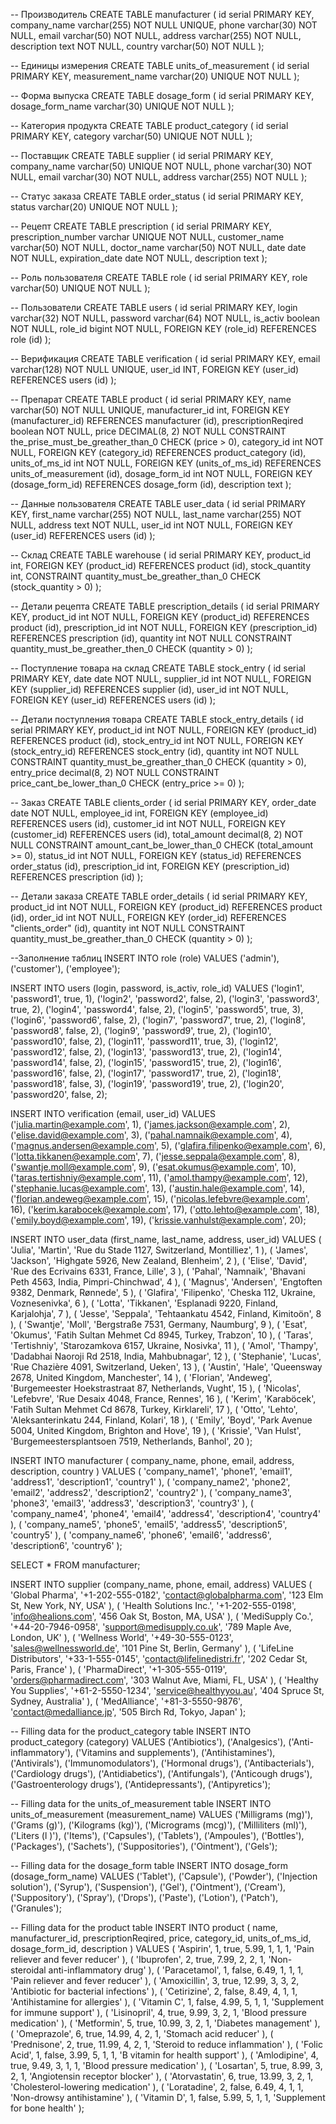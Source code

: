 -- Производитель
CREATE TABLE
  manufacturer (
    id serial PRIMARY KEY,
    company_name varchar(255) NOT NULL UNIQUE,
    phone varchar(30) NOT NULL,
    email varchar(50) NOT NULL,
    address varchar(255) NOT NULL,
    description text NOT NULL,
    country varchar(50) NOT NULL
  );

-- Единицы измерения
CREATE TABLE
  units_of_measurement (
    id serial PRIMARY KEY,
    measurement_name varchar(20) UNIQUE NOT NULL
  );

-- Форма выпуска
CREATE TABLE
  dosage_form (
    id serial PRIMARY KEY,
    dosage_form_name varchar(30) UNIQUE NOT NULL
  );

-- Категория продукта
CREATE TABLE
  product_category (
    id serial PRIMARY KEY,
    category varchar(50) UNIQUE NOT NULL
  );

-- Поставщик
CREATE TABLE
  supplier (
    id serial PRIMARY KEY,
    company_name varchar(50) UNIQUE NOT NULL,
    phone varchar(30) NOT NULL,
    email varchar(30) NOT NULL,
    address varchar(255) NOT NULL
  );

-- Статус заказа
CREATE TABLE
  order_status (
    id serial PRIMARY KEY,
    status varchar(20) UNIQUE NOT NULL
  );

-- Рецепт
CREATE TABLE
  prescription (
    id serial PRIMARY KEY,
    prescription_number varchar UNIQUE NOT NULL,
    customer_name varchar(50) NOT NULL,
    doctor_name varchar(50) NOT NULL,
    date date NOT NULL,
    expiration_date date NOT NULL,
    description text
  );

-- Роль пользователя
CREATE TABLE
  role (
    id serial PRIMARY KEY,
    role varchar(50) UNIQUE NOT NULL
  );

-- Пользователи
CREATE TABLE
  users (
    id serial PRIMARY KEY,
    login varchar(32) NOT NULL,
    password varchar(64) NOT NULL,
    is_activ boolean NOT NULL,
    role_id bigint NOT NULL,
    FOREIGN KEY (role_id) REFERENCES role (id)
  );

-- Верификация
CREATE TABLE
  verification (
    id serial PRIMARY KEY,
    email varchar(128) NOT NULL UNIQUE,
    user_id INT,
    FOREIGN KEY (user_id) REFERENCES users (id)
  );

-- Препарат
CREATE TABLE
  product (
    id serial PRIMARY KEY,
    name varchar(50) NOT NULL UNIQUE,
    manufacturer_id int,
    FOREIGN KEY (manufacturer_id) REFERENCES manufacturer (id),
    prescriptionReqired boolean NOT NULL,
    price DECIMAL(8, 2) NOT NULL CONSTRAINT the_prise_must_be_greather_than_0 CHECK (price > 0),
    category_id int NOT NULL,
    FOREIGN KEY (category_id) REFERENCES product_category (id),
    units_of_ms_id int NOT NULL,
    FOREIGN KEY (units_of_ms_id) REFERENCES units_of_measurement (id),
    dosage_form_id int NOT NULL,
    FOREIGN KEY (dosage_form_id) REFERENCES dosage_form (id),
    description text
  );

-- Данные пользователя
CREATE TABLE
  user_data (
    id serial PRIMARY KEY,
    first_name varchar(255) NOT NULL,
    last_name varchar(255) NOT NULL,
    address text NOT NULL,
    user_id int NOT NULL,
    FOREIGN KEY (user_id) REFERENCES users (id)
  );

-- Склад
CREATE TABLE
  warehouse (
    id serial PRIMARY KEY,
    product_id int,
    FOREIGN KEY (product_id) REFERENCES product (id),
    stock_quantity int,
    CONSTRAINT quantity_must_be_greather_than_0 CHECK (stock_quantity > 0)
  );

-- Детали рецепта
CREATE TABLE
  prescription_details (
    id serial PRIMARY KEY,
    product_id int NOT NULL,
    FOREIGN KEY (product_id) REFERENCES product (id),
    prescription_id int NOT NULL,
    FOREIGN KEY (prescription_id) REFERENCES prescription (id),
    quantity int NOT NULL CONSTRAINT quantity_must_be_greather_then_0 CHECK (quantity > 0)
  );

-- Поступление товара на склад
CREATE TABLE
  stock_entry (
    id serial PRIMARY KEY,
    date date NOT NULL,
    supplier_id int NOT NULL,
    FOREIGN KEY (supplier_id) REFERENCES supplier (id),
    user_id int NOT NULL,
    FOREIGN KEY (user_id) REFERENCES users (id)
  );

-- Детали поступления товара
CREATE TABLE
  stock_entry_details (
    id serial PRIMARY KEY,
    product_id int NOT NULL,
    FOREIGN KEY (product_id) REFERENCES product (id),
    stock_entry_id int NOT NULL,
    FOREIGN KEY (stock_entry_id) REFERENCES stock_entry (id),
    quantity int NOT NULL CONSTRAINT quantity_must_be_greather_than_0 CHECK (quantity > 0),
    entry_price decimal(8, 2) NOT NULL CONSTRAINT price_cant_be_lower_than_0 CHECK (entry_price >= 0)
  );

-- Заказ
CREATE TABLE
  clients_order (
    id serial PRIMARY KEY,
    order_date date NOT NULL,
    employee_id int,
    FOREIGN KEY (employee_id) REFERENCES users (id),
    customer_id int NOT NULL,
    FOREIGN KEY (customer_id) REFERENCES users (id),
    total_amount decimal(8, 2) NOT NULL CONSTRAINT amount_cant_be_lower_than_0 CHECK (total_amount >= 0),
    status_id int NOT NULL,
    FOREIGN KEY (status_id) REFERENCES order_status (id),
    prescription_id int,
    FOREIGN KEY (prescription_id) REFERENCES prescription (id)
  );

-- Детали заказа
CREATE TABLE
  order_details (
    id serial PRIMARY KEY,
    product_id int NOT NULL,
    FOREIGN KEY (product_id) REFERENCES product (id),
    order_id int NOT NULL,
    FOREIGN KEY (order_id) REFERENCES "clients_order" (id),
    quantity int NOT NULL CONSTRAINT quantity_must_be_greather_than_0 CHECK (quantity > 0)
  );

--Заполнение таблиц
INSERT INTO
  role (role)
VALUES
  ('admin'),
  ('customer'),
  ('employee');

INSERT INTO
  users (login, password, is_activ, role_id)
VALUES
  ('login1', 'password1', true, 1),
  ('login2', 'password2', false, 2),
  ('login3', 'password3', true, 2),
  ('login4', 'password4', false, 2),
  ('login5', 'password5', true, 3),
  ('login6', 'password6', false, 2),
  ('login7', 'password7', true, 2),
  ('login8', 'password8', false, 2),
  ('login9', 'password9', true, 2),
  ('login10', 'password10', false, 2),
  ('login11', 'password11', true, 3),
  ('login12', 'password12', false, 2),
  ('login13', 'password13', true, 2),
  ('login14', 'password14', false, 2),
  ('login15', 'password15', true, 2),
  ('login16', 'password16', false, 2),
  ('login17', 'password17', true, 2),
  ('login18', 'password18', false, 3),
  ('login19', 'password19', true, 2),
  ('login20', 'password20', false, 2);

INSERT INTO
  verification (email, user_id)
VALUES
  ('julia.martin@example.com', 1),
  ('james.jackson@example.com', 2),
  ('elise.david@example.com', 3),
  ('pahal.namnaik@example.com', 4),
  ('magnus.andersen@example.com', 5),
  ('glafira.filipenko@example.com', 6),
  ('lotta.tikkanen@example.com', 7),
  ('jesse.seppala@example.com', 8),
  ('swantje.moll@example.com', 9),
  ('esat.okumus@example.com', 10),
  ('taras.tertishniy@example.com', 11),
  ('amol.thampy@example.com', 12),
  ('stephanie.lucas@example.com', 13),
  ('austin.hale@example.com', 14),
  ('florian.andeweg@example.com', 15),
  ('nicolas.lefebvre@example.com', 16),
  ('kerim.karabocek@example.com', 17),
  ('otto.lehto@example.com', 18),
  ('emily.boyd@example.com', 19),
  ('krissie.vanhulst@example.com', 20);

INSERT INTO
  user_data (first_name, last_name, address, user_id)
VALUES
  (
    'Julia',
    'Martin',
    'Rue du Stade 1127, Switzerland, Montilliez',
    1
  ),
  (
    'James',
    'Jackson',
    'Highgate 5926, New Zealand, Blenheim',
    2
  ),
  (
    'Elise',
    'David',
    'Rue des Ecrivains 6331, France, Lille',
    3
  ),
  (
    'Pahal',
    'Namnaik',
    'Bhavani Peth 4563, India, Pimpri-Chinchwad',
    4
  ),
  (
    'Magnus',
    'Andersen',
    'Engtoften 9382, Denmark, Rønnede',
    5
  ),
  (
    'Glafira',
    'Filipenko',
    'Cheska 112, Ukraine, Voznesenivka',
    6
  ),
  (
    'Lotta',
    'Tikkanen',
    'Esplanadi 9220, Finland, Karjalohja',
    7
  ),
  (
    'Jesse',
    'Seppala',
    'Tehtaankatu 4542, Finland, Kimitoön',
    8
  ),
  (
    'Swantje',
    'Moll',
    'Bergstraße 7531, Germany, Naumburg',
    9
  ),
  (
    'Esat',
    'Okumus',
    'Fatih Sultan Mehmet Cd 8945, Turkey, Trabzon',
    10
  ),
  (
    'Taras',
    'Tertishniy',
    'Starozamkova 6157, Ukraine, Nosivka',
    11
  ),
  (
    'Amol',
    'Thampy',
    'Dadabhai Naoroji Rd 2518, India, Mahbubnagar',
    12
  ),
  (
    'Stephanie',
    'Lucas',
    'Rue Chazière 4091, Switzerland, Ueken',
    13
  ),
  (
    'Austin',
    'Hale',
    'Queensway 2678, United Kingdom, Manchester',
    14
  ),
  (
    'Florian',
    'Andeweg',
    'Burgemeester Hoekstrastraat 87, Netherlands, Vught',
    15
  ),
  (
    'Nicolas',
    'Lefebvre',
    'Rue Desaix 4048, France, Rennes',
    16
  ),
  (
    'Kerim',
    'Karaböcek',
    'Fatih Sultan Mehmet Cd 8678, Turkey, Kirklareli',
    17
  ),
  (
    'Otto',
    'Lehto',
    'Aleksanterinkatu 244, Finland, Kolari',
    18
  ),
  (
    'Emily',
    'Boyd',
    'Park Avenue 5004, United Kingdom, Brighton and Hove',
    19
  ),
  (
    'Krissie',
    'Van Hulst',
    'Burgemeestersplantsoen 7519, Netherlands, Banhol',
    20
  );

INSERT INTO
  manufacturer (
    company_name,
    phone,
    email,
    address,
    description,
    country
  )
VALUES
  (
    'company_name1',
    'phone1',
    'email1',
    'address1',
    'description1',
    'country1'
  ),
  (
    'company_name2',
    'phone2',
    'email2',
    'address2',
    'description2',
    'country2'
  ),
  (
    'company_name3',
    'phone3',
    'email3',
    'address3',
    'description3',
    'country3'
  ),
  (
    'company_name4',
    'phone4',
    'email4',
    'address4',
    'description4',
    'country4'
  ),
  (
    'company_name5',
    'phone5',
    'email5',
    'address5',
    'description5',
    'country5'
  ),
  (
    'company_name6',
    'phone6',
    'email6',
    'address6',
    'description6',
    'country6'
  );

SELECT
  *
FROM
  manufacturer;

INSERT INTO
  supplier (company_name, phone, email, address)
VALUES
  (
    'Global Pharma',
    '+1-202-555-0182',
    'contact@globalpharma.com',
    '123 Elm St, New York, NY, USA'
  ),
  (
    'Health Solutions Inc.',
    '+1-202-555-0198',
    'info@healions.com',
    '456 Oak St, Boston, MA, USA'
  ),
  (
    'MediSupply Co.',
    '+44-20-7946-0958',
    'support@medisupply.co.uk',
    '789 Maple Ave, London, UK'
  ),
  (
    'Wellness World',
    '+49-30-555-0123',
    'sales@wellnessworld.de',
    '101 Pine St, Berlin, Germany'
  ),
  (
    'LifeLine Distributors',
    '+33-1-555-0145',
    'contact@lifelinedistri.fr',
    '202 Cedar St, Paris, France'
  ),
  (
    'PharmaDirect',
    '+1-305-555-0119',
    'orders@pharmadirect.com',
    '303 Walnut Ave, Miami, FL, USA'
  ),
  (
    'Healthy You Supplies',
    '+61-2-5550-1234',
    'service@healthyyou.au',
    '404 Spruce St, Sydney, Australia'
  ),
  (
    'MedAlliance',
    '+81-3-5550-9876',
    'contact@medalliance.jp',
    '505 Birch Rd, Tokyo, Japan'
  );

-- Filling data for the  product_category table
INSERT INTO
  product_category (category)
VALUES
  ('Antibiotics'),
  ('Analgesics'),
  ('Anti-inflammatory'),
  ('Vitamins and supplements'),
  ('Antihistamines'),
  ('Antivirals'),
  ('Immunomodulators'),
  ('Hormonal drugs'),
  ('Antibacterials'),
  ('Cardiology drugs'),
  ('Antidiabetics'),
  ('Antifungals'),
  ('Anticough drugs'),
  ('Gastroenterology drugs'),
  ('Antidepressants'),
  ('Antipyretics');

-- Filling data for the units_of_measurement  table
INSERT INTO
  units_of_measurement (measurement_name)
VALUES
  ('Milligrams (mg)'),
  ('Grams (g)'),
  ('Kilograms (kg)'),
  ('Micrograms (mcg)'),
  ('Milliliters (ml)'),
  ('Liters (l )'),
  ('Items'),
  ('Capsules'),
  ('Tablets'),
  ('Ampoules'),
  ('Bottles'),
  ('Packages'),
  ('Sachets'),
  ('Suppositories'),
  ('Ointment'),
  ('Gels');

-- Filling data for the  dosage_form table
INSERT INTO
  dosage_form (dosage_form_name)
VALUES
  ('Tablet'),
  ('Capsule'),
  ('Powder'),
  ('Injection solution'),
  ('Syrup'),
  ('Suspension'),
  ('Gel'),
  ('Ointment'),
  ('Cream'),
  ('Suppository'),
  ('Spray'),
  ('Drops'),
  ('Paste'),
  ('Lotion'),
  ('Patch'),
  ('Granules');

-- Filling data for the product table
INSERT INTO
  product (
    name,
    manufacturer_id,
    prescriptionReqired,
    price,
    category_id,
    units_of_ms_id,
    dosage_form_id,
    description
  )
VALUES
  (
    'Aspirin',
    1,
    true,
    5.99,
    1,
    1,
    1,
    'Pain reliever and fever reducer'
  ),
  (
    'Ibuprofen',
    2,
    true,
    7.99,
    2,
    2,
    1,
    'Non-steroidal anti-inflammatory drug'
  ),
  (
    'Paracetamol',
    1,
    false,
    6.49,
    1,
    1,
    1,
    'Pain reliever and fever reducer'
  ),
  (
    'Amoxicillin',
    3,
    true,
    12.99,
    3,
    3,
    2,
    'Antibiotic for bacterial infections'
  ),
  (
    'Cetirizine',
    2,
    false,
    8.49,
    4,
    1,
    1,
    'Antihistamine for allergies'
  ),
  (
    'Vitamin C',
    1,
    false,
    4.99,
    5,
    1,
    1,
    'Supplement for immune support'
  ),
  (
    'Lisinopril',
    4,
    true,
    9.99,
    3,
    2,
    1,
    'Blood pressure medication'
  ),
  (
    'Metformin',
    5,
    true,
    10.99,
    3,
    2,
    1,
    'Diabetes management'
  ),
  (
    'Omeprazole',
    6,
    true,
    14.99,
    4,
    2,
    1,
    'Stomach acid reducer'
  ),
  (
    'Prednisone',
    2,
    true,
    11.99,
    4,
    2,
    1,
    'Steroid to reduce inflammation'
  ),
  (
    'Folic Acid',
    1,
    false,
    3.99,
    5,
    1,
    1,
    'B vitamin for health support'
  ),
  (
    'Amlodipine',
    4,
    true,
    9.49,
    3,
    1,
    1,
    'Blood pressure medication'
  ),
  (
    'Losartan',
    5,
    true,
    8.99,
    3,
    2,
    1,
    'Angiotensin receptor blocker'
  ),
  (
    'Atorvastatin',
    6,
    true,
    13.99,
    3,
    2,
    1,
    'Cholesterol-lowering medication'
  ),
  (
    'Loratadine',
    2,
    false,
    6.49,
    4,
    1,
    1,
    'Non-drowsy antihistamine'
  ),
  (
    'Vitamin D',
    1,
    false,
    5.99,
    5,
    1,
    1,
    'Supplement for bone health'
  );
  
